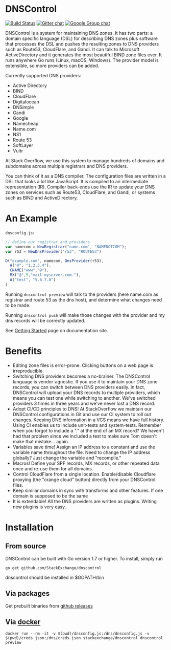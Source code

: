 # DNSControl

[![Build Status](https://travis-ci.org/StackExchange/dnscontrol.svg?branch=master)](https://travis-ci.org/StackExchange/dnscontrol)
[![Gitter chat](https://badges.gitter.im/dnscontrol/Lobby.png)](https://gitter.im/dnscontrol/Lobby)
[![Google Group chat](https://img.shields.io/badge/google%20group-chat-green.svg)](https://groups.google.com/forum/#!forum/dnscontrol-discuss)

DNSControl is a system for maintaining DNS zones.  It has two parts:
a domain specific language (DSL) for describing DNS zones plus
software that processes the DSL and pushes the resulting zones to
DNS providers such as Route53, CloudFlare, and Gandi.  It can talk
to Microsoft ActiveDirectory and it generates the most beautiful
BIND zone files ever.  It runs anywhere Go runs (Linux, macOS,
Windows). The provider model is extensible, so more providers can be added.

Currently supported DNS providers:
 - Active Directory
 - BIND
 - CloudFlare
 - Digitalocean
 - DNSimple
 - Gandi
 - Google
 - Namecheap
 - Name.com
 - NS1
 - Route 53
 - SoftLayer
 - Vultr

At Stack Overflow, we use this system to manage hundreds of domains
and subdomains across multiple registrars and DNS providers.

You can think of it as a DNS compiler.  The configuration files are
written in a DSL that looks a lot like JavaScript.  It is compiled
to an intermediate representation (IR).  Compiler back-ends use the
IR to update your DNS zones on services such as Route53, CloudFlare,
and Gandi, or systems such as BIND and ActiveDirectory.

# An Example

`dnsconfig.js`:

```js
// define our registrar and providers
var namecom = NewRegistrar("name.com", "NAMEDOTCOM");
var r53 = NewDnsProvider("r53", "ROUTE53")

D("example.com", namecom, DnsProvider(r53),
  A("@", "1.2.3.4"),
  CNAME("www","@"),
  MX("@",5,"mail.myserver.com."),
  A("test", "5.6.7.8")
)
```

Running `dnscontrol preview` will talk to the providers (here name.com as registrar and route 53 as the dns host), and determine what changes need to be made.

Running `dnscontrol push` will make those changes with the provider and my dns records will be correctly updated.

See [Getting Started](https://stackexchange.github.io/dnscontrol/getting-started) page on documentation site.

# Benefits

* Editing zone files is error-prone.  Clicking buttons on a web
page is irreproducible.
* Switching DNS providers becomes a no-brainer.  The DNSControl
language is vendor-agnostic.  If you use it to maintain your DNS
zone records, you can switch between DNS providers easily. In fact,
DNSControl will upload your DNS records to multiple providers, which
means you can test one while switching to another. We've switched
providers 3 times in three years and we've never lost a DNS record.
* Adopt CI/CD principles to DNS!  At StackOverflow we maintain our
DNSControl configurations in Git and use our CI system to roll out
changes.  Keeping DNS information in a VCS means we have full
history.  Using CI enables us to include unit-tests and system-tests.
Remember when you forgot to include a "." at the end of an MX record?
We haven't had that problem since we included a test to make sure
Tom doesn't make that mistake... again.
* Variables save time!  Assign an IP address to a constant and use
the variable name throughout the file. Need to change the IP address
globally? Just change the variable and "recompile."
* Macros!  Define your SPF records, MX records, or other repeated
data once and re-use them for all domains.
* Control CloudFlare from a single location.  Enable/disable
Cloudflare proxying (the "orange cloud" button) directly from your
DNSControl files.
* Keep similar domains in sync with transforms and other features.
If one domain is supposed to be the same
* It is extendable!  All the DNS providers are written as plugins.
Writing new plugins is very easy.

# Installation

## From source

DNSControl can be built with Go version 1.7 or higher. To install, simply run 

`go get github.com/StackExchange/dnscontrol`

dnscontrol should be installed in $GOPATH/bin

## Via packages

Get prebuilt binaries from [github releases](https://github.com/StackExchange/dnscontrol/releases/latest)

## Via [docker](https://hub.docker.com/r/stackexchange/dnscontrol/)

```
docker run --rm -it -v $(pwd)/dnsconfig.js:/dns/dnsconfig.js -v $(pwd)/creds.json:/dns/creds.json stackexchange/dnscontrol dnscontrol preview
```
